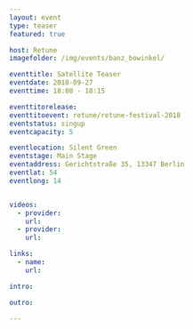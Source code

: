 ```yaml
---
layout: event
type: teaser
featured: true

host: Retune
imagefolder: /img/events/banz_bowinkel/

eventtitle: Satellite Teaser
eventdate: 2018-09-27
eventtime: 18:00 - 18:15

eventtitorelease: 
eventtitoevent: retune/retune-festival-2018
eventstatus: singup
eventcapacity: 5

eventlocation: Silent Green
eventstage: Main Stage
eventaddress: Gerichtstraße 35, 13347 Berlin
eventlat: 54
eventlong: 14


videos:
  - provider:
    url:
  - provider:
    url:

links:
  - name:
    url:

intro:

outro:

---
```

